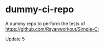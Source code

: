 # dummy-ci-repo
A dummy repo to perform the tests of https://github.com/Rayanworkout/Simple-CI

Update 5